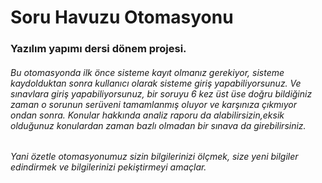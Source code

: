 # Soru Havuzu Otomasyonu
### Yazılım yapımı dersi dönem projesi.

###### Bu otomasyonda ilk önce sisteme kayıt olmanız gerekiyor, sisteme kaydolduktan sonra kullanıcı olarak sisteme giriş yapabiliyorsunuz. Ve sınavlara giriş yapabiliyorsunuz, bir soruyu 6 kez üst üse doğru bildiğiniz zaman o sorunun serüveni tamamlanmış oluyor ve karşınıza çıkmıyor ondan sonra. Konular hakkında analiz raporu da alabilirsizin,eksik olduğunuz konulardan zaman bazlı olmadan bir sınava da girebilirsiniz. 
######   Yani özetle otomasyonumuz sizin bilgilerinizi ölçmek, size yeni bilgiler edindirmek ve bilgilerinizi pekiştirmeyi amaçlar.
